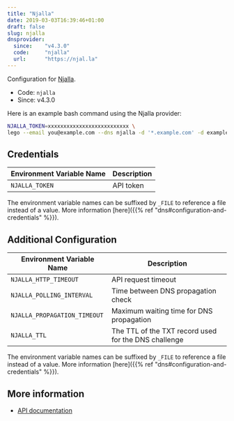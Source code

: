 ```yaml
---
title: "Njalla"
date: 2019-03-03T16:39:46+01:00
draft: false
slug: njalla
dnsprovider:
  since:    "v4.3.0"
  code:     "njalla"
  url:      "https://njal.la"
---
```


<!-- THIS DOCUMENTATION IS AUTO-GENERATED. PLEASE DO NOT EDIT. -->
<!-- providers/dns/njalla/njalla.toml -->
<!-- THIS DOCUMENTATION IS AUTO-GENERATED. PLEASE DO NOT EDIT. -->


Configuration for [Njalla](https://njal.la).


<!--more-->

- Code: `njalla`
- Since: v4.3.0


Here is an example bash command using the Njalla provider:

```bash
NJALLA_TOKEN=xxxxxxxxxxxxxxxxxxxxxxxxxx \
lego --email you@example.com --dns njalla -d '*.example.com' -d example.com run
```




## Credentials

| Environment Variable Name | Description |
|-----------------------|-------------|
| `NJALLA_TOKEN` | API token |

The environment variable names can be suffixed by `_FILE` to reference a file instead of a value.
More information [here]({{% ref "dns#configuration-and-credentials" %}}).


## Additional Configuration

| Environment Variable Name | Description |
|--------------------------------|-------------|
| `NJALLA_HTTP_TIMEOUT` | API request timeout |
| `NJALLA_POLLING_INTERVAL` | Time between DNS propagation check |
| `NJALLA_PROPAGATION_TIMEOUT` | Maximum waiting time for DNS propagation |
| `NJALLA_TTL` | The TTL of the TXT record used for the DNS challenge |

The environment variable names can be suffixed by `_FILE` to reference a file instead of a value.
More information [here]({{% ref "dns#configuration-and-credentials" %}}).




## More information

- [API documentation](https://njal.la/api/)

<!-- THIS DOCUMENTATION IS AUTO-GENERATED. PLEASE DO NOT EDIT. -->
<!-- providers/dns/njalla/njalla.toml -->
<!-- THIS DOCUMENTATION IS AUTO-GENERATED. PLEASE DO NOT EDIT. -->
